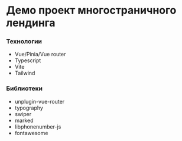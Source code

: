# Демо проект многостраничного лендинга

### Технологии

- Vue/Pinia/Vue router
- Typescript
- Vite
- Tailwind

### Библиотеки

- unplugin-vue-router
- typography
- swiper
- marked
- libphonenumber-js
- fontawesome
